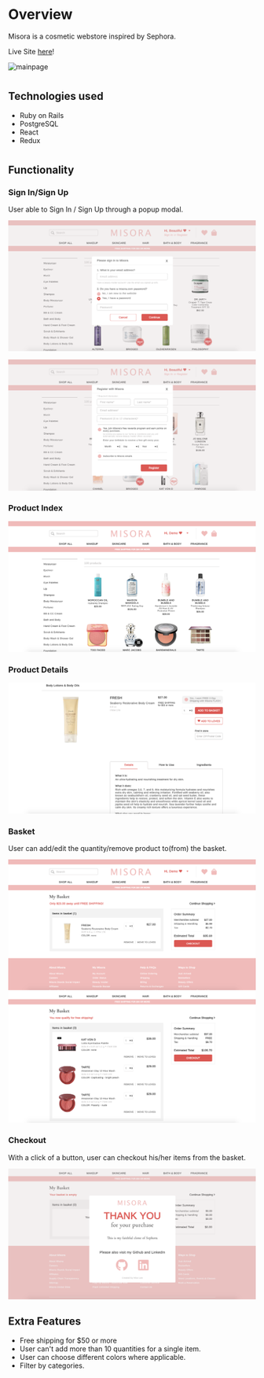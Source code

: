 # Overview

Misora is a cosmetic webstore inspired by Sephora.

Live Site [here](http://misora.herokuapp.com/#/)!

![mainpage](./app/assets/images/readme/main-page.png)

#

## Technologies used

* Ruby on Rails
* PostgreSQL
* React
* Redux

#

## Functionality

### Sign In/Sign Up

User able to Sign In / Sign Up through a popup modal.

![signin/signup](./app/assets/images/readme/login.png)

![signin/signup](./app/assets/images/readme/signup.png)

### Product Index

![product-index](./app/assets/images/readme/product-index.png)

### Product Details

![product-details](./app/assets/images/readme/product-details.png)

### Basket

User can add/edit the quantity/remove product to(from) the basket.

![basket1](./app/assets/images/readme/basket1.png)
![basket2](./app/assets/images/readme/basket2.png)

### Checkout

With a click of a button, user can checkout his/her items from the basket.

![checkout](./app/assets/images/readme/checkout.png)

## Extra Features

* Free shipping for $50 or more
* User can't add more than 10 quantities for a single item.
* User can choose different colors where applicable.
* Filter by categories.